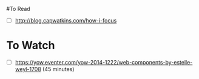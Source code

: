 #To Read

- [ ] http://blog.capwatkins.com/how-i-focus

# To Watch

- [ ] https://yow.eventer.com/yow-2014-1222/web-components-by-estelle-weyl-1708 (45 minutes)
